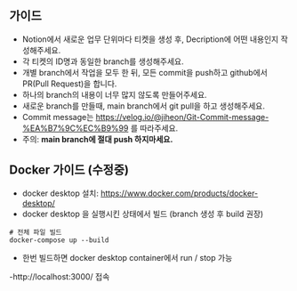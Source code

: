 
## 가이드

- Notion에서 새로운 업무 단위마다 티켓을 생성 후, Decription에 어떤 내용인지 작성해주세요.
- 각 티켓의 ID명과 동일한 branch를 생성해주세요.
- 개별 branch에서 작업을 모두 한 뒤, 모든 commit을 push하고 github에서 PR(Pull Request)을 합니다.
- 하나의 branch의 내용이 너무 많지 않도록 만들어주세요.
- 새로운 branch를 만들때, main branch에서 git pull을 하고 생성해주세요.
- Commit message는 https://velog.io/@jiheon/Git-Commit-message-%EA%B7%9C%EC%B9%99 를 따라주세요.
- 주의: **main branch에 절대 push 하지마세요.**

## Docker 가이드 (수정중)

- docker desktop 설치: https://www.docker.com/products/docker-desktop/
- docker desktop 을 실행시킨 상태에서 빌드 (branch 생성 후 build 권장)
```
# 전체 파일 빌드
docker-compose up --build
```
- 한번 빌드하면 docker desktop container에서 run / stop 가능

-http://localhost:3000/ 접속
